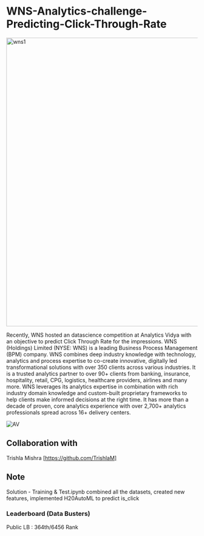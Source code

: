 # WNS-Analytics-challenge-Predicting-Click-Through-Rate
<img width="760" alt="wns1" src="https://user-images.githubusercontent.com/54467567/64366780-915c2280-cfdc-11e9-82e5-14a598011415.png">


Recently, WNS hosted an datascience competition at Analytics Vidya with an objective to predict Click Through Rate for the impressions. 
WNS (Holdings) Limited (NYSE: WNS) is a leading Business Process Management (BPM) company. WNS combines deep industry knowledge with technology, analytics and process expertise to co-create innovative, digitally led transformational solutions with over 350 clients across various industries. It is a trusted analytics partner to over 90+ clients from banking, insurance, hospitality, retail, CPG, logistics, healthcare providers, airlines and many more. WNS leverages its analytics expertise in combination with rich industry domain knowledge and custom-built proprietary frameworks to help clients make informed decisions at the right time. It has more than a decade of proven, core analytics experience with over 2,700+ analytics professionals spread across 16+ delivery centers.

![AV](https://user-images.githubusercontent.com/54467567/64366815-a769e300-cfdc-11e9-8696-7771b79541cf.PNG)


## Collaboration with 

Trishla Mishra [https://github.com/TrishlaM]

## Note
Solution - Training & Test.ipynb combined all the datasets, created new features, implemented H20AutoML to predict is_click

### Leaderboard (Data Busters)
Public LB : 364th/6456 Rank
